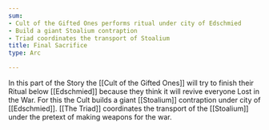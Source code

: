 ```yaml
---
sum:
- Cult of the Gifted Ones performs ritual under city of Edschmied
- Build a giant Stoalium contraption
- Triad coordinates the transport of Stoalium
title: Final Sacrifice
type: Arc

---
```


In this part of the Story the [[Cult of the Gifted Ones]] will try to finish their Ritual below [[Edschmied]] because they think it will revive everyone Lost in the War.
For this the Cult builds a giant [[Stoalium]] contraption under city of [[Edschmied]]. [[The Triad]] coordinates the transport of the [[Stoalium]] under the pretext of making weapons for the war.  